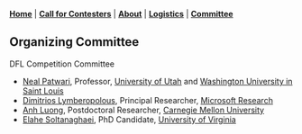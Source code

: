 [**Home**](index.html) | [**Call for Contesters**](call.html) | [**About**](about.html) | [**Logistics**](logistics.html) | [**Committee**](committee.html) 

## Organizing Committee

DFL Competition Committee
* [Neal Patwari](https://span.engineering.wustl.edu/), Professor, [University of Utah](https://www.utah.edu/) and [Washington University in Saint Louis](https://wustl.edu/)
* [Dimitrios Lymberopolous](https://www.microsoft.com/en-us/research/people/dlymper/#!publications), Principal Researcher, [Microsoft Research](https://www.microsoft.com/en-us/research/)
* [Anh Luong](http://www.anhnluong.com/), Postdoctoral Researcher, [Carnegie Mellon University](https://www.cmu.edu/)
* [Elahe Soltanaghaei](http://www.cs.virginia.edu/~es3ce/), PhD Candidate, [University of Virginia](http://www.virginia.edu/)
